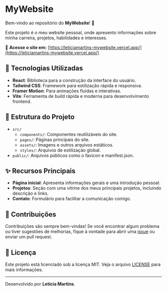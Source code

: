 # MyWebsite  

Bem-vindo ao repositório do **MyWebsite**! 🚀  

Este projeto é o meu website pessoal, onde apresento informações sobre minha carreira, projetos, habilidades e interesses.  

🔗 **Acesse o site em:** [https://leticiamartins-mywebsite.vercel.app/](https://leticiamartins-mywebsite.vercel.app/)  

## 🚀 Tecnologias Utilizadas  

- **React**: Biblioteca para a construção da interface do usuário.  
- **Tailwind CSS**: Framework para estilização rápida e responsiva.  
- **Framer Motion**: Para animações fluidas e interativas.  
- **Vite**: Ferramenta de build rápida e moderna para desenvolvimento frontend.  

## 📂 Estrutura do Projeto  

- `src/`  
  - `components/`: Componentes reutilizáveis do site.  
  - `pages/`: Páginas principais do site.  
  - `assets/`: Imagens e outros arquivos estáticos.  
  - `styles/`: Arquivos de estilização global.  
- `public/`: Arquivos públicos como o favicon e manifest.json.  

## ✨ Recursos Principais  

- **Página inicial**: Apresenta informações gerais e uma introdução pessoal.  
- **Projetos**: Seção com uma vitrine dos meus principais projetos, incluindo descrição e links.  
- **Contato**: Formulário para facilitar a comunicação comigo.  

## 🌟 Contribuições  

Contribuições são sempre bem-vindas! Se você encontrar algum problema ou tiver sugestões de melhorias, fique à vontade para abrir uma [issue](https://github.com/LeticiaMartins/MyWebsite/issues) ou enviar um pull request.  

## 📜 Licença  

Este projeto está licenciado sob a licença MIT. Veja o arquivo [LICENSE](LICENSE) para mais informações.  

---  

Desenvolvido por **Leticia Martins**.  
